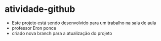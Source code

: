 # atividade-github
- Este projeto está sendo desenvolvido para um trabalho na sala de aula 
- professor Eron ponce
- criado nova branch para a atualização do projeto
